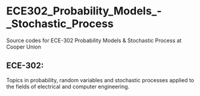 # ECE302_Probability_Models_-_Stochastic_Process
Source codes for ECE-302 Probability Models &amp; Stochastic Process at Cooper Union
## ECE-302:
Topics in probability, random variables and stochastic processes applied to the fields of electrical and computer engineering.
